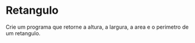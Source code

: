 # Retangulo


Crie um programa que retorne a altura, a largura, a area e o perimetro de um retangulo.